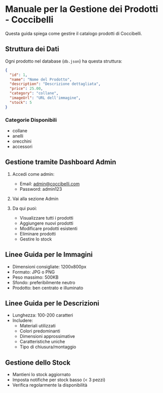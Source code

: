 # Manuale per la Gestione dei Prodotti - Coccibelli

Questa guida spiega come gestire il catalogo prodotti di Coccibelli.

## Struttura dei Dati

Ogni prodotto nel database (`db.json`) ha questa struttura:

```json
{
  "id": 1,
  "name": "Nome del Prodotto",
  "description": "Descrizione dettagliata",
  "price": 25.00,
  "category": "collane",
  "imageUrl": "URL dell'immagine",
  "stock": 5
}
```

### Categorie Disponibili
- collane
- anelli
- orecchini
- accessori

## Gestione tramite Dashboard Admin

1. Accedi come admin:
   - Email: admin@coccibelli.com
   - Password: admin123

2. Vai alla sezione Admin

3. Da qui puoi:
   - Visualizzare tutti i prodotti
   - Aggiungere nuovi prodotti
   - Modificare prodotti esistenti
   - Eliminare prodotti
   - Gestire lo stock

## Linee Guida per le Immagini

- Dimensioni consigliate: 1200x800px
- Formato: JPG o PNG
- Peso massimo: 500KB
- Sfondo: preferibilmente neutro
- Prodotto: ben centrato e illuminato

## Linee Guida per le Descrizioni

- Lunghezza: 100-200 caratteri
- Includere:
  - Materiali utilizzati
  - Colori predominanti
  - Dimensioni approssimative
  - Caratteristiche uniche
  - Tipo di chiusura/montaggio

## Gestione dello Stock

- Mantieni lo stock aggiornato
- Imposta notifiche per stock basso (< 3 pezzi)
- Verifica regolarmente la disponibilità